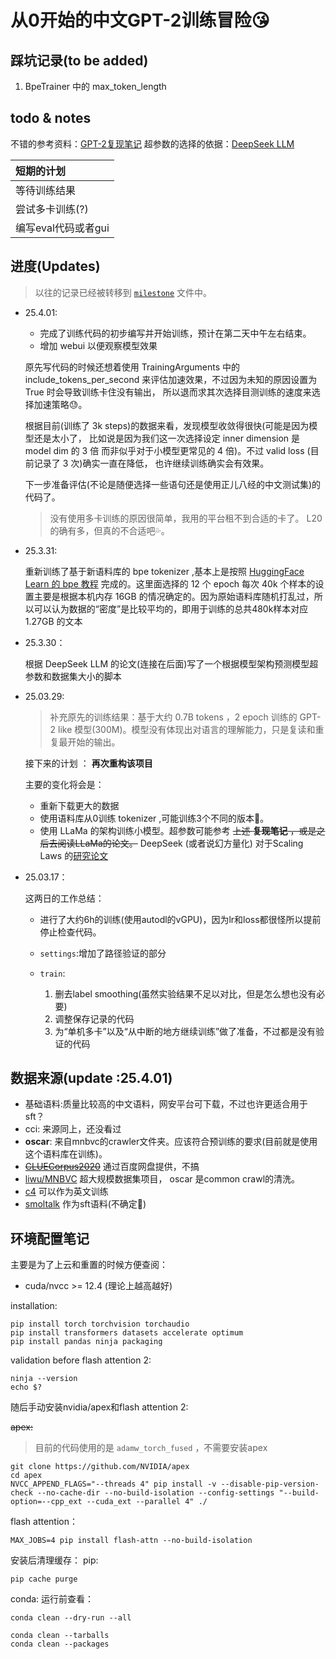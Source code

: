 # 从0开始的**中文GPT-2**训练冒险😘️

## 踩坑记录(to be added)

1. BpeTrainer 中的 max_token_length

## todo & notes

不错的参考资料：[GPT-2复现笔记](https://zhuanlan.zhihu.com/p/16880416388)
超参数的选择的依据：[DeepSeek LLM](https://arxiv.org/pdf/2401.02954)

| 短期的计划         |
|:--------------|
| 等待训练结果        |
| 尝试多卡训练(?)     |
| 编写eval代码或者gui |

## 进度(Updates)

> 以往的记录已经被转移到 [`milestone`](./milestone.md) 文件中。

- 25.4.01:

    - 完成了训练代码的初步编写并开始训练，预计在第二天中午左右结束。
    - 增加 webui 以便观察模型效果

  原先写代码的时候还想着使用 TrainingArguments 中的 include_tokens_per_second
  来评估加速效果，不过因为未知的原因设置为 True 时会导致训练卡住没有输出，
  所以退而求其次选择目测训练的速度来选择加速策略😓。

  根据目前(训练了 3k steps)的数据来看，发现模型收敛得很快(可能是因为模型还是太小了，
  比如说是因为我们这一次选择设定 inner dimension 是 model dim 的 3 倍
  而非似乎对于小模型更常见的 4 倍)。不过 valid loss (目前记录了 3 次)确实一直在降低，
  也许继续训练确实会有效果。

  下一步准备评估(不论是随便选择一些语句还是使用正儿八经的中文测试集)的代码了。
  > 没有使用多卡训练的原因很简单，我用的平台租不到合适的卡了。 L20 的确有多，但真的不合适吧💦。

- 25.3.31:

  重新训练了基于新语料库的 bpe tokenizer
  ,基本上是按照
  [HuggingFace Learn 的 bpe 教程](https://huggingface.co/learn/nlp-course/chapter6/8?fw=pt#building-a-bpe-tokenizer-from-scratch)
  完成的。这里面选择的 12 个 epoch 每次 40k 个样本的设置主要是根据本机内存 16GB
  的情况确定的。因为原始语料库随机打乱过，所以可以认为数据的“密度”是比较平均的，即用于训练的总共480k样本对应 1.27GB 的文本

- 25.3.30：

  根据 DeepSeek LLM 的论文(连接在后面)写了一个根据模型架构预测模型超参数和数据集大小的脚本

- 25.03.29:

  > 补充原先的训练结果：基于大约 0.7B tokens ，2 epoch 训练的 GPT-2 like 模型(300M)。模型没有体现出对语言的理解能力，只是复读和重复最开始的输出。

  接下来的计划 ： **再次重构该项目**

  主要的变化将会是：

    - 重新下载更大的数据
    - 使用语料库从0训练 tokenizer ,可能训练3个不同的版本🤔。
    - 使用 LLaMa 的架构训练小模型。超参数可能参考 ~~上述 **复现笔记** ，或是之后去阅读LLaMa的论文。~~
      DeepSeek (或者说幻方量化) 对于Scaling Laws 的[研究论文](https://arxiv.org/pdf/2401.02954)

- 25.03.17：

  这两日的工作总结：

    - 进行了大约6h的训练(使用autodl的vGPU)，因为lr和loss都很怪所以提前停止检查代码。
    - `settings`:增加了路径验证的部分
    - `train`:

        1. 删去label smoothing(虽然实验结果不足以对比，但是怎么想也没有必要)
        2. 调整保存记录的代码
        3. 为“单机多卡”以及“从中断的地方继续训练”做了准备，不过都是没有验证的代码

## 数据来源(update :25.4.01)

- 基础语料:质量比较高的中文语料，网安平台可下载，不过也许更适合用于sft？
- cci: 来源同上，还没看过
- **oscar**: 来自mnbvc的crawler文件夹。应该符合预训练的要求(目前就是使用这个语料库在训练)。
- ~~[CLUECorpus2020](https://github.com/CLUEbenchmark/CLUECorpus2020)~~ 通过百度网盘提供，不搞
- [liwu/MNBVC](https://huggingface.co/datasets/liwu/MNBVC) 超大规模数据集项目， oscar 是common crawl的清洗。
- [c4](https://hf-mirror.com/datasets/allenai/c4/tree/main/en) 可以作为英文训练
- [smoltalk](https://opencsg.com/datasets/OpenCSG/smoltalk_chinese/files/main/data) 作为sft语料(不确定🤔)

## 环境配置笔记

主要是为了上云和重置的时候方便查阅：

- cuda/nvcc >= 12.4 (理论上越高越好)

installation:

```shell
pip install torch torchvision torchaudio
pip install transformers datasets accelerate optimum
pip install pandas ninja packaging
```

validation before flash attention 2:

```shell
ninja --version
echo $?
```

随后手动安装nvidia/apex和flash attention 2:

~~apex:~~
> 目前的代码使用的是 `adamw_torch_fused` ，不需要安装apex

```shell
git clone https://github.com/NVIDIA/apex
cd apex
NVCC_APPEND_FLAGS="--threads 4" pip install -v --disable-pip-version-check --no-cache-dir --no-build-isolation --config-settings "--build-option=--cpp_ext --cuda_ext --parallel 4" ./
```

flash attention：

```shell
MAX_JOBS=4 pip install flash-attn --no-build-isolation
```

安装后清理缓存：
pip:

```shell
pip cache purge
```

conda:
运行前查看：

```shell
conda clean --dry-run --all
```

```shell
conda clean --tarballs
conda clean --packages
```
